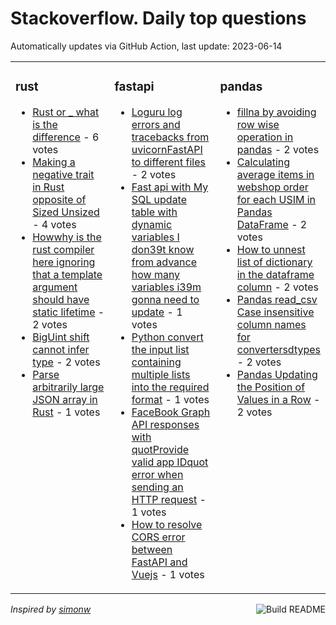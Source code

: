 # Stackoverflow. Daily top questions 

Automatically updates via GitHub Action, last update: <!-- date starts -->2023-06-14<!-- date ends -->


<table><tr><td valign="top" width="33%">

### rust
<!-- rust starts -->
* [Rust  or _  what is the difference](https://stackoverflow.com/questions/76476380/rust-or-what-is-the-difference) - 6 votes
* [Making a negative trait in Rust opposite of Sized Unsized](https://stackoverflow.com/questions/76465714/making-a-negative-trait-in-rust-opposite-of-sized-unsized) - 4 votes
* [Howwhy is the rust compiler here ignoring that a template argument should have static lifetime](https://stackoverflow.com/questions/76468881/how-why-is-the-rust-compiler-here-ignoring-that-a-template-argument-should-have) - 2 votes
* [BigUint shift cannot infer type](https://stackoverflow.com/questions/76468960/biguint-shift-cannot-infer-type) - 2 votes
* [Parse arbitrarily large JSON array in Rust](https://stackoverflow.com/questions/76470303/parse-arbitrarily-large-json-array-in-rust) - 1 votes
<!-- rust ends -->
</td><td valign="top" width="34%">


### fastapi
<!-- fastapi starts -->
* [Loguru log errors and tracebacks from uvicornFastAPI to different files](https://stackoverflow.com/questions/76463369/loguru-log-errors-and-tracebacks-from-uvicornfastapi-to-different-files) - 2 votes
* [Fast api with My SQL update table with dynamic variables I don39t know from advance how many variables i39m gonna need to update](https://stackoverflow.com/questions/76474250/fast-api-with-my-sql-update-table-with-dynamic-variables-i-dont-know-from-adva) - 1 votes
* [Python convert the input list containing multiple lists into the required format](https://stackoverflow.com/questions/76470507/python-convert-the-input-list-containing-multiple-lists-into-the-required-format) - 1 votes
* [FaceBook Graph API responses with quotProvide valid app IDquot error when sending an HTTP request](https://stackoverflow.com/questions/76470500/facebook-graph-api-responses-with-provide-valid-app-id-error-when-sending-an-h) - 1 votes
* [How to resolve CORS error between FastAPI and Vuejs](https://stackoverflow.com/questions/76469093/how-to-resolve-cors-error-between-fastapi-and-vuejs) - 1 votes
<!-- fastapi ends -->
</td><td valign="top" width="34%">


### pandas
<!-- pandas starts -->
* [fillna by avoiding row wise operation in pandas](https://stackoverflow.com/questions/76464908/fillna-by-avoiding-row-wise-operation-in-pandas) - 2 votes
* [Calculating average items in webshop order for each USIM in Pandas DataFrame](https://stackoverflow.com/questions/76472167/calculating-average-items-in-webshop-order-for-each-usim-in-pandas-dataframe) - 2 votes
* [How to unnest list of dictionary in the dataframe column](https://stackoverflow.com/questions/76472450/how-to-unnest-list-of-dictionary-in-the-dataframe-column) - 2 votes
* [Pandas read_csv  Case insensitive column names for convertersdtypes](https://stackoverflow.com/questions/76466236/pandas-read-csv-case-insensitive-column-names-for-converters-dtypes) - 2 votes
* [Pandas Updating the Position of Values in a Row](https://stackoverflow.com/questions/76464136/pandas-updating-the-position-of-values-in-a-row) - 2 votes
<!-- pandas ends -->
</td></tr></table>

<a href="https://github.com/hp0404/hp0404/actions"><img src="https://github.com/hp0404/hp0404/workflows/Build%20README/badge.svg" align="right" alt="Build README"></a> <p>*Inspired by  [simonw](https://github.com/simonw/simonw)*</p>
